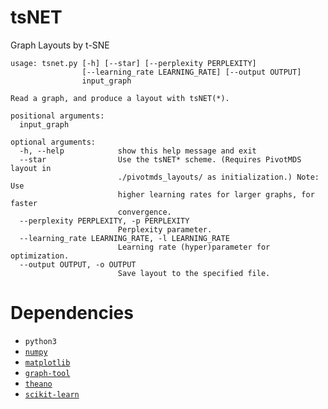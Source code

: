 # tsNET

Graph Layouts by t-SNE

```
usage: tsnet.py [-h] [--star] [--perplexity PERPLEXITY]
                [--learning_rate LEARNING_RATE] [--output OUTPUT]
                input_graph

Read a graph, and produce a layout with tsNET(*).

positional arguments:
  input_graph

optional arguments:
  -h, --help            show this help message and exit
  --star                Use the tsNET* scheme. (Requires PivotMDS layout in
                        ./pivotmds_layouts/ as initialization.) Note: Use
                        higher learning rates for larger graphs, for faster
                        convergence.
  --perplexity PERPLEXITY, -p PERPLEXITY
                        Perplexity parameter.
  --learning_rate LEARNING_RATE, -l LEARNING_RATE
                        Learning rate (hyper)parameter for optimization.
  --output OUTPUT, -o OUTPUT
                        Save layout to the specified file.
```

# Dependencies

* `python3`
* [`numpy`](http://www.numpy.org/)
* [`matplotlib`](https://matplotlib.org/)
* [`graph-tool`](https://graph-tool.skewed.de/)
* [`theano`](http://deeplearning.net/software/theano/)
* [`scikit-learn`](http://scikit-learn.org/stable/)
